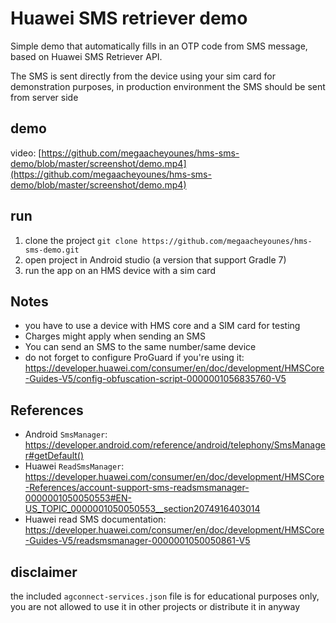 # Huawei SMS retriever demo

Simple demo that automatically fills in an OTP code from SMS message, based on Huawei SMS Retriever API.

The SMS is sent directly from the device using your sim card for demonstration purposes, in production environment the SMS should be sent from server side

## demo

video: [https://github.com/megaacheyounes/hms-sms-demo/blob/master/screenshot/demo.mp4](https://github.com/megaacheyounes/hms-sms-demo/blob/master/screenshot/demo.mp4)


## run

1. clone the project `git clone https://github.com/megaacheyounes/hms-sms-demo.git`
2. open project in Android studio (a version that support Gradle 7)
3. run the app on an HMS device with a sim card

## Notes

- you have to use a device with HMS core and a SIM card for testing
- Charges might apply when sending an SMS
- You can send an SMS to the same number/same device 
- do not forget to configure ProGuard if you're using it: <https://developer.huawei.com/consumer/en/doc/development/HMSCore-Guides-V5/config-obfuscation-script-0000001056835760-V5>

## References

- Android `SmsManager`: <https://developer.android.com/reference/android/telephony/SmsManager#getDefault()>
- Huawei `ReadSmsManager`: <https://developer.huawei.com/consumer/en/doc/development/HMSCore-References/account-support-sms-readsmsmanager-0000001050050553#EN-US_TOPIC_0000001050050553__section2074916403014>
- Huawei read SMS documentation: <https://developer.huawei.com/consumer/en/doc/development/HMSCore-Guides-V5/readsmsmanager-0000001050050861-V5>

## disclaimer

the included `agconnect-services.json` file is for educational purposes only, you are not allowed to use it in other projects or distribute it in anyway
